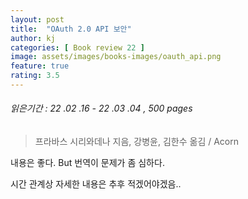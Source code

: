 ```yaml
---
layout: post
title:  "OAuth 2.0 API 보안"
author: kj
categories: [ Book review 22 ]
image: assets/images/books-images/oauth_api.png
feature: true
rating: 3.5
---
```

###### *읽은기간 : 22 .02 .16 - 22 .03 .04 ,  500 pages* 
> 프라바스 시리와데나 지음, 강병윤, 김한수 옮김 / Acorn

내용은 좋다. But 번역이 문제가 좀 심하다. 

시간 관계상 자세한 내용은 추후 적겠어야겠음..

